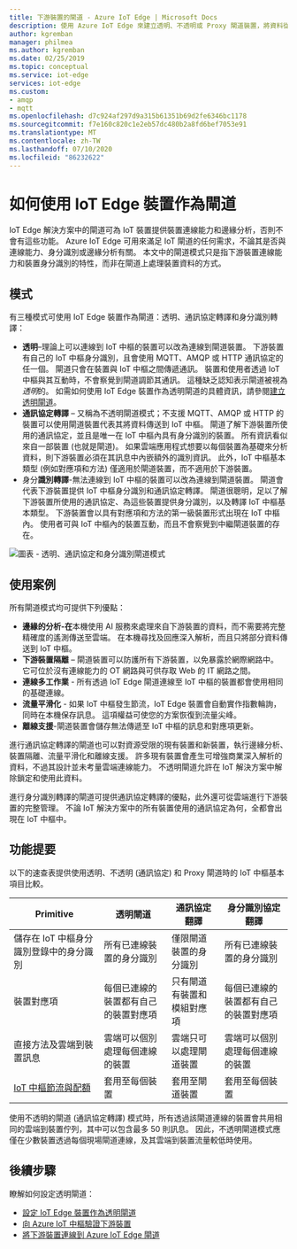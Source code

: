 ```yaml
---
title: 下游裝置的閘道 - Azure IoT Edge | Microsoft Docs
description: 使用 Azure IoT Edge 來建立透明、不透明或 Proxy 閘道裝置，將資料從多個下游裝置傳送到雲端或在本機處理。
author: kgremban
manager: philmea
ms.author: kgremban
ms.date: 02/25/2019
ms.topic: conceptual
ms.service: iot-edge
services: iot-edge
ms.custom:
- amqp
- mqtt
ms.openlocfilehash: d7c924af297d9a315b61351b69d2fe6346bc1178
ms.sourcegitcommit: f7e160c820c1e2eb57dc480b2a8fd6bef7053e91
ms.translationtype: MT
ms.contentlocale: zh-TW
ms.lasthandoff: 07/10/2020
ms.locfileid: "86232622"
---
```

# <a name="how-an-iot-edge-device-can-be-used-as-a-gateway"></a>如何使用 IoT Edge 裝置作為閘道

IoT Edge 解決方案中的閘道可為 IoT 裝置提供裝置連線能力和邊緣分析，否則不會有這些功能。 Azure IoT Edge 可用來滿足 IoT 閘道的任何需求，不論其是否與連線能力、身分識別或邊緣分析有關。 本文中的閘道模式只是指下游裝置連線能力和裝置身分識別的特性，而非在閘道上處理裝置資料的方式。

## <a name="patterns"></a>模式

有三種模式可使用 IoT Edge 裝置作為閘道：透明、通訊協定轉譯和身分識別轉譯：

* **透明**–理論上可以連線到 IoT 中樞的裝置可以改為連線到閘道裝置。 下游裝置有自己的 IoT 中樞身分識別，且會使用 MQTT、AMQP 或 HTTP 通訊協定的任一個。 閘道只會在裝置與 IoT 中樞之間傳遞通訊。 裝置和使用者透過 IoT 中樞與其互動時，不會察覺到閘道調節其通訊。 這種缺乏認知表示閘道被視為*透明*的。 如需如何使用 IoT Edge 裝置作為透明閘道的具體資訊，請參閱[建立透明閘道](how-to-create-transparent-gateway.md)。
* **通訊協定轉譯** – 又稱為不透明閘道模式；不支援 MQTT、AMQP 或 HTTP 的裝置可以使用閘道裝置代表其將資料傳送到 IoT 中樞。 閘道了解下游裝置所使用的通訊協定，並且是唯一在 IoT 中樞內具有身分識別的裝置。 所有資訊看似來自一部裝置 (也就是閘道)。 如果雲端應用程式想要以每個裝置為基礎來分析資料，則下游裝置必須在其訊息中內嵌額外的識別資訊。 此外，IoT 中樞基本類型 (例如對應項和方法) 僅適用於閘道裝置，而不適用於下游裝置。
* 身分**識別轉譯**-無法連線到 IoT 中樞的裝置可以改為連線到閘道裝置。 閘道會代表下游裝置提供 IoT 中樞身分識別和通訊協定轉譯。 閘道很聰明，足以了解下游裝置所使用的通訊協定、為這些裝置提供身分識別，以及轉譯 IoT 中樞基本類型。 下游裝置會以具有對應項和方法的第一級裝置形式出現在 IoT 中樞內。 使用者可與 IoT 中樞內的裝置互動，而且不會察覺到中繼閘道裝置的存在。

![圖表 - 透明、通訊協定和身分識別閘道模式](./media/iot-edge-as-gateway/edge-as-gateway.png)

## <a name="use-cases"></a>使用案例

所有閘道模式均可提供下列優點：

* **邊緣的分析-在**本機使用 AI 服務來處理來自下游裝置的資料，而不需要將完整精確度的遙測傳送至雲端。 在本機尋找及回應深入解析，而且只將部分資料傳送到 IoT 中樞。
* **下游裝置隔離** – 閘道裝置可以防護所有下游裝置，以免暴露於網際網路中。 它可位於沒有連線能力的 OT 網路與可供存取 Web 的 IT 網路之間。
* **連線多工作業** - 所有透過 IoT Edge 閘道連線至 IoT 中樞的裝置都會使用相同的基礎連線。
* **流量平滑化** - 如果 IoT 中樞發生節流，IoT Edge 裝置會自動實作指數輪詢，同時在本機保存訊息。 這項權益可使您的方案恢復到流量尖峰。
* **離線支援**-閘道裝置會儲存無法傳遞至 IoT 中樞的訊息和對應項更新。

進行通訊協定轉譯的閘道也可以對資源受限的現有裝置和新裝置，執行邊緣分析、裝置隔離、流量平滑化和離線支援。 許多現有裝置會產生可增強商業深入解析的資料，不過其設計並未考量雲端連線能力。 不透明閘道允許在 IoT 解決方案中解除鎖定和使用此資料。

進行身分識別轉譯的閘道可提供通訊協定轉譯的優點，此外還可從雲端進行下游裝置的完整管理。 不論 IoT 解決方案中的所有裝置使用的通訊協定為何，全都會出現在 IoT 中樞中。

## <a name="cheat-sheet"></a>功能提要

以下的速查表提供使用透明、不透明 (通訊協定) 和 Proxy 閘道時的 IoT 中樞基本項目比較。

| Primitive | 透明閘道 | 通訊協定翻譯 | 身分識別協定翻譯 |
|--------|-------------|--------|--------|
| 儲存在 IoT 中樞身分識別登錄中的身分識別 | 所有已連線裝置的身分識別 | 僅限閘道裝置的身分識別 | 所有已連線裝置的身分識別 |
| 裝置對應項 | 每個已連線的裝置都有自己的裝置對應項 | 只有閘道有裝置和模組對應項 | 每個已連線的裝置都有自己的裝置對應項 |
| 直接方法及雲端到裝置訊息 | 雲端可以個別處理每個連線的裝置 | 雲端只可以處理閘道裝置 | 雲端可以個別處理每個連線的裝置 |
| [IoT 中樞節流與配額](../iot-hub/iot-hub-devguide-quotas-throttling.md) | 套用至每個裝置 | 套用至閘道裝置 | 套用至每個裝置 |

使用不透明的閘道 (通訊協定轉譯) 模式時，所有透過該閘道連線的裝置會共用相同的雲端到裝置佇列，其中可以包含最多 50 則訊息。 因此，不透明閘道模式應僅在少數裝置透過每個現場閘道連線，及其雲端到裝置流量較低時使用。

## <a name="next-steps"></a>後續步驟

瞭解如何設定透明閘道：

* [設定 IoT Edge 裝置作為透明閘道](how-to-create-transparent-gateway.md)
* [向 Azure IoT 中樞驗證下游裝置](how-to-authenticate-downstream-device.md)
* [將下游裝置連線到 Azure IoT Edge 閘道](how-to-connect-downstream-device.md)
